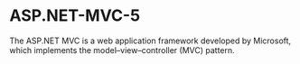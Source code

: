 # ASP.NET-MVC-5
The ASP.NET MVC is a web application framework developed by Microsoft, which implements the model–view–controller (MVC) pattern.

